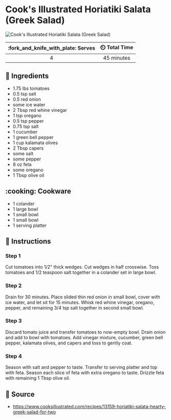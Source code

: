 # Cook's Illustrated Horiatiki Salata (Greek Salad)

![Cook's Illustrated Horiatiki Salata (Greek Salad)](../assets/images/cook's-illustrated-horiatiki-salata-\(greek-salad\).jpg)

| :fork_and_knife_with_plate: Serves | :timer_clock: Total Time |
|:----------------------------------:|:-----------------------: |
| 4 | 45 minutes |

## :salt: Ingredients

- 1.75 lbs tomatoes
- 0.5 tsp salt
- 0.5 red onion
- some ice water
- 2 Tbsp red whine vinegar
- 1 tsp oregano
- 0.5 tsp pepper
- 0.75 tsp salt
- 1 cucumber
- 1 green bell pepper
- 1 cup kalamata olives
- 2 Tbsp capers
- some salt
- some pepper
- 8 oz feta
- some oregano
- 1 Tbsp olive oil

## :cooking: Cookware

- 1 colander
- 1 large bowl
- 1 small bowl
- 1 small bowl
- 1 serving platter

## :pencil: Instructions

### Step 1

Cut tomatoes into 1/2" thick wedges. Cut wedges in half crosswise. Toss tomatoes and 1/2 teaspoon salt together in a
colander set in large bowl.

### Step 2

Drain for 30 minutes. Place slided thin red onion in small bowl, cover with ice water, and let sit for 15 minutes. Whisk
red whine vinegar, oregano, pepper, and remaining 3/4 tsp salt together in second small bowl.

### Step 3

Discard tomato juice and transfer tomatoes to now-empty bowl. Drain onion and add to bowl with tomatoes. Add vinegar
mixture, cucumber, green bell pepper, kalamata olives, and capers and toss to gently coat.

### Step 4

Season with salt and pepper to taste. Transfer to serving platter and top with feta. Season each slice of feta with
extra oregano to taste. Drizzle feta with remaining 1 Tbsp olive oil.

## :link: Source

- <https://www.cooksillustrated.com/recipes/13159-horiatiki-salata-hearty-greek-salad-for-two>

